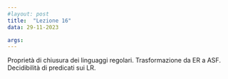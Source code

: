 ```yaml
---
#layout: post
title:  "Lezione 16"
data: 29-11-2023

args: 
---
```


Proprietà di chiusura dei linguaggi regolari. Trasformazione da ER a ASF. Decidibilità di predicati sui LR.